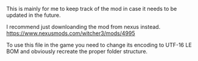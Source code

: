 This is mainly for me to keep track of the mod in case it needs to be updated in the future. 

I recommend just downloanding the mod from nexus instead.
https://www.nexusmods.com/witcher3/mods/4995

To use this file in the game you need to change its encoding to UTF-16 LE BOM and obviously recreate the proper folder structure.
